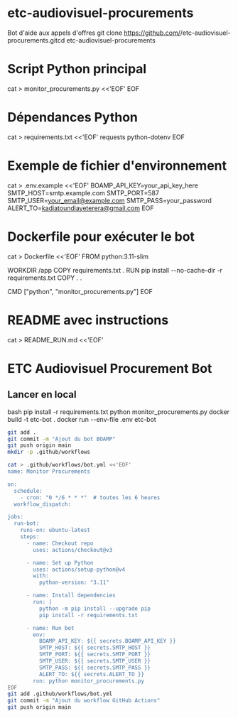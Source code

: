 # etc-audiovisuel-procurements
Bot d'aide aux appels d'offres 
git clone https://github.com/<kadiatoundiayeterera-arch>/etc-audiovisuel-procurements.gitcd etc-audiovisuel-procurements
# Script Python principal
cat > monitor_procurements.py <<'EOF'
EOF

# Dépendances Python
cat > requirements.txt <<'EOF'
requests
python-dotenv
EOF

# Exemple de fichier d'environnement
cat > .env.example <<'EOF'
BOAMP_API_KEY=your_api_key_here
SMTP_HOST=smtp.example.com
SMTP_PORT=587
SMTP_USER=your_email@example.com
SMTP_PASS=your_password
ALERT_TO=kadiatoundiayeterera@gmail.com
EOF

# Dockerfile pour exécuter le bot
cat > Dockerfile <<'EOF'
FROM python:3.11-slim

WORKDIR /app
COPY requirements.txt .
RUN pip install --no-cache-dir -r requirements.txt
COPY . .

CMD ["python", "monitor_procurements.py"]
EOF

# README avec instructions
cat > README_RUN.md <<'EOF'
# ETC Audiovisuel Procurement Bot

##  Lancer en local
bash
pip install -r requirements.txt
python monitor_procurements.py
docker build -t etc-bot .
docker run --env-file .env etc-bot

```bash
git add .
git commit -m "Ajout du bot BOAMP"
git push origin main
mkdir -p .github/workflows

cat > .github/workflows/bot.yml <<'EOF'
name: Monitor Procurements

on:
  schedule:
    - cron: "0 */6 * * *"  # toutes les 6 heures
  workflow_dispatch:

jobs:
  run-bot:
    runs-on: ubuntu-latest
    steps:
      - name: Checkout repo
        uses: actions/checkout@v3

      - name: Set up Python
        uses: actions/setup-python@v4
        with:
          python-version: "3.11"

      - name: Install dependencies
        run: |
          python -m pip install --upgrade pip
          pip install -r requirements.txt

      - name: Run bot
        env:
          BOAMP_API_KEY: ${{ secrets.BOAMP_API_KEY }}
          SMTP_HOST: ${{ secrets.SMTP_HOST }}
          SMTP_PORT: ${{ secrets.SMTP_PORT }}
          SMTP_USER: ${{ secrets.SMTP_USER }}
          SMTP_PASS: ${{ secrets.SMTP_PASS }}
          ALERT_TO: ${{ secrets.ALERT_TO }}
        run: python monitor_procurements.py
EOF
git add .github/workflows/bot.yml
git commit -m "Ajout du workflow GitHub Actions"
git push origin main
